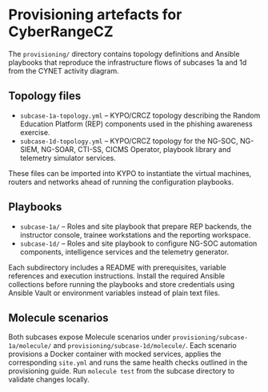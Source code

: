 # Provisioning artefacts for CyberRangeCZ

The `provisioning/` directory contains topology definitions and Ansible playbooks that reproduce the infrastructure flows of subcases 1a and 1d from the CYNET activity diagram.

## Topology files

- `subcase-1a-topology.yml` – KYPO/CRCZ topology describing the Random Education Platform (REP) components used in the phishing awareness exercise.
- `subcase-1d-topology.yml` – KYPO/CRCZ topology for the NG-SOC, NG-SIEM, NG-SOAR, CTI-SS, CICMS Operator, playbook library and telemetry simulator services.

These files can be imported into KYPO to instantiate the virtual machines, routers and networks ahead of running the configuration playbooks.

## Playbooks

- `subcase-1a/` – Roles and site playbook that prepare REP backends, the instructor console, trainee workstations and the reporting workspace.
- `subcase-1d/` – Roles and site playbook to configure NG-SOC automation components, intelligence services and the telemetry generator.

Each subdirectory includes a README with prerequisites, variable references and execution instructions. Install the required Ansible collections before running the playbooks and store credentials using Ansible Vault or environment variables instead of plain text files.

## Molecule scenarios

Both subcases expose Molecule scenarios under `provisioning/subcase-1a/molecule/` and `provisioning/subcase-1d/molecule/`. Each scenario provisions a Docker container with mocked services, applies the corresponding `site.yml` and runs the same health checks outlined in the provisioning guide. Run `molecule test` from the subcase directory to validate changes locally.
